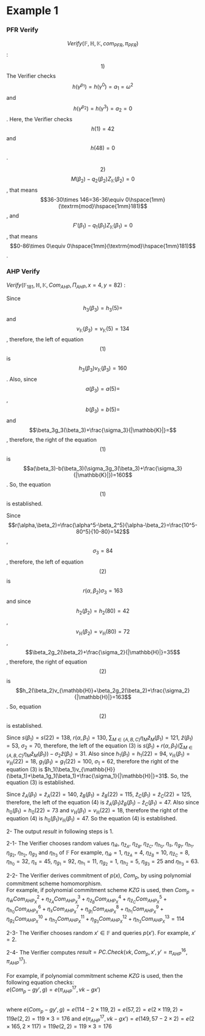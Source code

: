 # Example 1

### PFR Verify

$$Verify(\mathbb{F}, \mathbb{H}, \mathbb{K}, com_{PFR},\pi_{PFR})$$:&#x20;

$$1)$$ The Verifier checks $$h(\gamma^{p_1})=h(\gamma^0)=a_1=\omega^2$$ and $$h(\gamma^{p_2})=h(\gamma^3)=a_2=0$$.  Here, the Verifier  checks  $$h(1)=42$$ and $$h(48)=0$$.

$$2)$$ $$M(\beta_2)-q_2(\beta_2)Z_{\mathbb{K}}(\beta_2)=0$$ , that means $$36-30\times 146=36-36\equiv 0\hspace{1mm}(\textrm{mod}\hspace{1mm}181)$$, and $$F'(\beta_1)-q_1(\beta_1)Z_{\mathbb{K}}(\beta_1)=0$$, that means $$0-86\times 0\equiv 0\hspace{1mm}(\textrm{mod}\hspace{1mm}181)$$.

### AHP Verify

$`Verify(\mathbb{F}_{181}, \mathbb{H}, \mathbb{K}, Com_{AHP},\Pi_{AHP},x=4,y=82)`$ :

Since $$h_3(\beta_3)=h_3(5)=$$ and $$v_{\mathbb{K}}(\beta_3)=v_{\mathbb{K}}(5)=134$$, therefore, the left of equation $$(1)$$ is $$h_3(\beta_3)v_{\mathbb{K}}(\beta_3)=160$$ . Also, since $$a(\beta_3)=a(5)=$$, $$b(\beta_3)=b(5)=$$ and $$\beta_3g_3(\beta_3)+\frac{\sigma_3}{|\mathbb{K}|}=$$, therefore, the right of the equation $$(1)$$ is $$a(\beta_3)-b(\beta_3)(\sigma_3g_3(\beta_3)+\frac{\sigma_3}{|\mathbb{K}|})=160$$. So, the equation $$(1)$$ is established.

Since $$r(\alpha,\beta_2)=\frac{\alpha^5-\beta_2^5}{\alpha-\beta_2}=\frac{10^5-80^5}{10-80}=142$$, $$\sigma_3=84$$, therefore, the left of equation $$(2)$$  is $$r(\alpha,\beta_2)\sigma_3=163$$ and since $$h_2(\beta_2)=h_2(80)=42$$, $$v_{\mathbb{H}}(\beta_2)=v_{\mathbb{H}}(80)=72$$, $$\beta_2g_2(\beta_2)+\frac{\sigma_2}{|\mathbb{H}|}=35$$, therefore, the right of equation $$(2)$$ is $$h_2(\beta_2)v_{\mathbb{H}}+\beta_2g_2(\beta_2)+\frac{\sigma_2}{|\mathbb{H}|}=163$$. So, equation $$(2)$$ is established.

Since $`s(\beta_1)=s(22)=138`$, $`r(\alpha,\beta_1)=130`$, $`\sum_{M\in\{A,B,C\}}\eta_M\hat{z}_M(\beta_1)=121`$, $`\hat{z}(\beta_1)=53`$, $`\sigma_2=70`$, therefore, the left of the equation $`(3)`$ is $`s(\beta_1)+r(\alpha,\beta_1)(\sum_{M\in\{A,B,C\}}\eta_M\hat{z}_M(\beta_1))-\sigma_2\hat{z}(\beta_1)=31`$. Also since $`h_1(\beta_1)=h_1(22)=94`$, $`v_{\mathbb{H}}(\beta_1)=v_{\mathbb{H}}(22)=18`$, $`g_1(\beta_1)=g_1(22)=100`$, $`\sigma_1=62`$, therefore the right of the equation $`(3)`$ is $`h_1(\beta_1)v_{\mathbb{H}}(\beta_1)+\beta_1g_1(\beta_1)+\frac{\sigma_1}{|\mathbb{H}|}=31`$. So, the equation $`(3)`$ is established.

Since $`\hat{z}_A(\beta_1)=\hat{z}_A(22)=140`$, $`\hat{z}_B(\beta_1)=\hat{z}_B(22)=115`$,  $`\hat{z}_C(\beta_1)=\hat{z}_C(22)=125`$, therefore, the left of the equation $`(4)`$ is  $`\hat{z}_A(\beta_1)\hat{z}_B(\beta_1)-\hat{z}_C(\beta_1)=47`$. Also since $`h_0(\beta_1)=h_0(22)=73`$ and $`v_{\mathbb{H}}(\beta_1)=v_{\mathbb{H}}(22)=18`$, therefore the right of the equation $`(4)`$ is $`h_0(\beta_1)v_{\mathbb{H}}(\beta_1)=47`$. So the equation $`(4)`$ is established.

2- The output $`result`$ in following steps is $`1`$.

2-1- The Verifier chooses random values $`\eta_{\hat{w}}`$, $`\eta_{\hat{z}_A}`$, $`\eta_{\hat{z}_B}`$, $`\eta_{\hat{z}_C}`$, $`\eta_{h_0}`$, $`\eta_s`$, $`\eta_{g_1}`$, $`\eta_{h_1}`$, $`\eta_{g_2}`$, $`\eta_{h_2}`$, $`\eta_{g_3}`$ and $`\eta_{h_3}`$ of $`\mathbb{F}`$ For example, $`\eta_{\hat{w}}=1`$, $`\eta_{\hat{z}_A}=4`$, $`\eta_{\hat{z}_B}=10`$, $`\eta_{\hat{z}_C}=8`$,  $`\eta_{h_0}=32`$, $`\eta_s=45`$, $`\eta_{g_1}=92`$, $`\eta_{h_1}=11`$, $`\eta_{g_2}=1`$, $`\eta_{h_2}=5`$, $`\eta_{g_3}=25`$ and $`\eta_{h_3}=63`$.

2-2- The Verifier derives commitment of $`p(x)`$, $`Com_p`$, by using polynomial commitment scheme homomorphism.\
&#x20;       For example, if polynomial commitment scheme $`KZG`$  is used, then            $`Com_p=\eta_{\hat{w}}Com_{AHP_X}^2+\eta_{\hat{z}_A}Com_{AHP_X}^3+\eta_{\hat{z}_B}Com_{AHP_X}^4+\eta_{\hat{z}_C}Com_{AHP_X}^5+\eta_{h_0}Com_{AHP_X}^6+\eta_sCom_{AHP_X}^7+\eta_{g_1}Com_{AHP_X}^8+\eta_{h_1}Com_{AHP_X}^9+\eta_{g_2}Com_{AHP_X}^{10}+\eta_{h_2}Com_{AHP_X}^{11}+\eta_{g_3}Com_{AHP_X}^{12}+\eta_{h_3}Com_{AHP_X}^{13}=114`$

2-3- The Verifier chooses random $`x'\in\mathbb{F}`$ and queries $`p(x')`$. For example, $`x'=2`$.

2-4- The Verifier computes $`result=PC.Check(vk,Com_p,x',y'=\pi_{AHP}^{16},\pi_{AHP}^{17})`$.\
&#x20;    \
For example, if polynomial commitment scheme $`KZG`$ is used, then the following equation checks:\
&#x20;     $`e(Com_p-gy',g)=e(\pi_{AHP}^{17},vk-gx')`$ &#x20;

\
where $`e(Com_p-gy',g)=e(114-2\times 119,2)=e(57,2)=e(2\times 119,2)=119e(2,2)=119\times3=176`$ and $`e(\pi_{AHP}^{17},vk-gx')=e(149,57-2\times 2)=e(2\times 165,2\times 117)=119e(2,2)=119\times 3=176`$\
&#x20;
